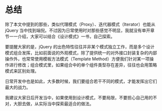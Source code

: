 总结
========

除了本文中提到的那些，类似代理模式（Proxy）、迭代器模式（Iterator）也能从 jQuery 当中找到端倪。不过因为日常使用时对那些感觉不明显，我就没有单开章节一一介绍，大家可以结合《设计模式》一书，自己探索。

要提醒大家的是，jQuery 的出色特性往往并非某个模式独立工作，而是多个设计模式组合发挥，比如前面说的外观模式，除了提供统一的对外接口封装复杂的内部操作外，也常常使用模板方法模式（Template Method）方便我们针对某一项操作进行修改；组合模式里，如果组合中的单个组件类型存在差异，往往也会用策略模式来区别处理。

<adsense />

日常开发中也是如此，大多数时候，我们要组合若干不同的模式，才能发挥出它们最大的战力。

我建议大家日后开发当中，如果使用到设计模式，不要局限，不要担心自己用的不对，大胆去做，从实际当中探索最适合的做法。
